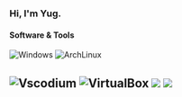 ### Hi, I'm Yug. 
#### Software & Tools

![Windows](http://img.shields.io/badge/Windows-OS-0078D6?style=flat-square&logo=windows&logoColor=ffffff)
![ArchLinux](http://img.shields.io/badge/ArchLinux-VM-0078D6?style=flat-square&logo=archlinux&logoColor=ffffff)



![Vscodium](https://img.shields.io/badge/Editor-VSCodium-informational?style=flat&logo=visual-studio-code&logoColor=white&color=6aa6f8)
![VirtualBox](http://img.shields.io/badge/VirtualMachine-VirtualBox-0078D6?style=flat-square&logo=virtualbox&logoColor=ffffff)
<img src="https://img.shields.io/badge/Shell-Bash-informational?style=flat&logo=gnu-bash&logoColor=white&color=e0e0e0"/> </a>
<img src="https://img.shields.io/badge/Shell-Git-informational?style=flat&logo=git&logoColor=white&color=e0e0e0"/> </a>
--
